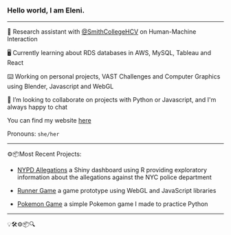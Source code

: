 ### Hello world, I am Eleni.

-----------

🔭 Research assistant with [@SmithCollegeHCV](https://github.com/SmithCollegeHCV) on Human-Machine Interaction

🖥 Currently learning about RDS databases in AWS, MySQL, Tableau and React

⌨️️ Working on personal projects, VAST Challenges and Computer Graphics using Blender, Javascript and WebGL

🌻 I’m looking to collaborate on projects with Python or Javascript, and I'm always happy to chat

You can find my website [here](https://epartakki.github.io/elenipartakki/#)

Pronouns: `she/her`

-----------

⚙️📦Most Recent Projects:

- [NYPD Allegations](https://github.com/mariumtapal/sds235-final-project) a Shiny dashboard using R providing exploratory information about the allegations against the NYC police department

- [Runner Game](https://github.com/epartakki/runnergame) a game prototype using WebGL and JavaScript libraries

- [Pokemon Game](https://github.com/epartakki/pokemongame) a simple Pokemon game I made to practice Python


-----------




💡🛠⚙️📦🔍
